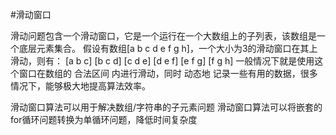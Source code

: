 #滑动窗口

滑动问题包含一个滑动窗口，它是一个运行在一个大数组上的子列表，该数组是一个底层元素集合。
假设有数组[a b c d e f g h]，一个大小为3的滑动窗口在其上滑动，则有：
[a b c]
  [b c d]
    [c d e]
      [d e f]
        [e f g]
          [f g h]
一般情况下就是使用这个窗口在数组的 合法区间 内进行滑动，同时 动态地 记录一些有用的数据，很多情况下，能够极大地提高算法效率。

滑动窗口算法可以用于解决数组/字符串的子元素问题
滑动窗口算法可以将嵌套的for循环问题转换为单循环问题，降低时间复杂度          